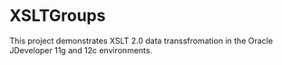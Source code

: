 # XSLTGroups
This project demonstrates XSLT 2.0 data transsfromation in the Oracle JDeveloper 11g and 12c environments. 
